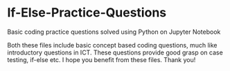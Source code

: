 # If-Else-Practice-Questions
Basic coding practice questions solved using Python on Jupyter Notebook

Both these files include basic concept based coding questions, much like introductory questions in ICT. These questions provide good grasp on case testing, if-else etc. I hope you benefit from these files. Thank you!
